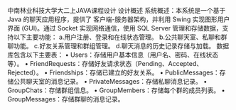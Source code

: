 中南林业科技大学大二上JAVA课程设计
设计概述
系统概述：本系统是一个基于 Java 的聊天应用程序，提供了 客户端-服务器架构，并利用 Swing 实现图形用户界面 (GUI)。通过 Socket 实现网络通信，使用 SQL Server 管理和存储数据，支持以下主要功能：
a.用户注册、登录和在线状态管理。
b.公共聊天室、私聊和群聊功能。
c.好友关系管理和群组管理。
d.聊天消息的历史记录存储与加载。
数据库包含以下主要表：
•	Users：存储用户基本信息（用户名、密码、在线状态等）。
•	FriendRequests：存储好友请求状态（Pending、Accepted、Rejected）。
•	Friendships：存储已建立的好友关系。
•	PublicMessages：存储公共聊天室的消息记录。
•	PrivateMessages：存储私聊消息记录。
•	GroupChats：存储群组信息。
•	GroupMembers：存储每个群的成员列表。
•	GroupMessages：存储群聊的消息记录。

